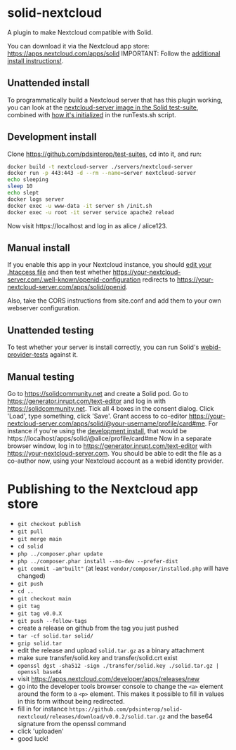 # solid-nextcloud
A plugin to make Nextcloud compatible with Solid.

You can download it via the Nextcloud app store: https://apps.nextcloud.com/apps/solid
IMPORTANT: Follow the [additional install instructions!](https://github.com/pdsinterop/solid-nextcloud/blob/main/INSTALL.md).


## Unattended install
To programmatically build a Nextcloud server that has this plugin working,
you can look at the [nextcloud-server image in the Solid test-suite](https://github.com/solid/test-suite/blob/main/servers/nextcloud-server/Dockerfile),
combined with [how it's initialized](https://github.com/solid/test-suite/blob/665824a/runTests.sh#L52-L53) in the runTests.sh script.

## Development install
Clone https://github.com/pdsinterop/test-suites, cd into it, and run:
```sh
docker build -t nextcloud-server ./servers/nextcloud-server
docker run -p 443:443 -d --rm --name=server nextcloud-server
echo sleeping
sleep 10
echo slept
docker logs server
docker exec -u www-data -it server sh /init.sh
docker exec -u root -it server service apache2 reload
```
Now visit https://localhost and log in as alice / alice123.

## Manual install
If you enable this app in your Nextcloud instance, you should
[edit your .htaccess file](https://github.com/solid/test-suite/blob/665824af763ddd5dd7242cbc8b18faad4ac304e3/servers/nextcloud-server/init.sh#L5)
and then test whether https://your-nextcloud-server.com/.well-known/openid-configuration redirects to https://your-nextcloud-server.com/apps/solid/openid.

Also, take the CORS instructions from site.conf and add them to your own webserver configuration.

## Unattended testing
To test whether your server is install correctly, you can run Solid's [webid-provider-tests](https://github.com/solid/webid-provider-tests#against-production) against it.

## Manual testing
Go to https://solidcommunity.net and create a Solid pod.
Go to https://generator.inrupt.com/text-editor and log in with https://solidcommunity.net. Tick all 4 boxes in the consent dialog.
Click 'Load', type something, click 'Save'.
Grant access to co-editor https://your-nextcloud-server.com/apps/solid/@your-username/profile/card#me.
For instance if you're using the [development install](#development-install), that would be https://localhost/apps/solid/@alice/profile/card#me
Now in a separate browser window, log in to  https://generator.inrupt.com/text-editor with https://your-nextcloud-server.com.
You should be able to edit the file as a co-author now, using your Nextcloud account as a webid identity provider.

# Publishing to the Nextcloud app store

* `git checkout publish`
* `git pull`
* `git merge main`
* `cd solid`
* `php ../composer.phar update`
* `php ../composer.phar install --no-dev --prefer-dist`
* `git commit -am"built"` (at least `vendor/composer/installed.php` will have changed)
* `git push`
* `cd ..`
* `git checkout main`
* `git tag`
* `git tag v0.0.X`
* `git push --follow-tags`
* create a release on github from the tag you just pushed
* `tar -cf solid.tar solid/`
* `gzip solid.tar`
* edit the release and upload `solid.tar.gz` as a binary attachment
* make sure transfer/solid.key and transfer/solid.crt exist
* `openssl dgst -sha512 -sign ./transfer/solid.key ./solid.tar.gz | openssl base64`
* visit https://apps.nextcloud.com/developer/apps/releases/new
* go into the developer tools browser console to change the `<a>` element around the form to a `<p>` element. This makes it possible to fill in values in this form without being redirected.
* fill in for instance `https://github.com/pdsinterop/solid-nextcloud/releases/download/v0.0.2/solid.tar.gz` and the base64 signature from the openssl command
* click 'uploaden'
* good luck!
